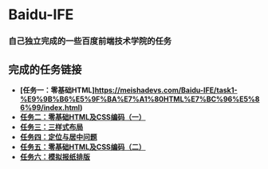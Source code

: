 # Baidu-IFE
### 自己独立完成的一些百度前端技术学院的任务

## 完成的任务链接
- **[任务一：零基础HTML]https://meishadevs.com/Baidu-IFE/task1-%E9%9B%B6%E5%9F%BA%E7%A1%80HTML%E7%BC%96%E5%86%99/index.html)**
- **[任务二：零基础HTML及CSS编码（一）](https://meishadevs.com/Baidu-IFE/task2-%E9%9B%B6%E5%9F%BA%E7%A1%80HTML%E5%8F%8ACSS%E7%BC%96%E7%A0%81%EF%BC%88%E4%B8%80%EF%BC%89/index.html)**
- **[任务三：三样式布局](https://meishadevs.com/Baidu-IFE/task3-%E4%B8%89%E6%A0%B7%E5%BC%8F%E5%B8%83%E5%B1%80/index.html)**
- **[任务四：定位与居中问题](https://meishadevs.com/Baidu-IFE/task4-%E5%AE%9A%E4%BD%8D%E4%B8%8E%E5%B1%85%E4%B8%AD%E9%97%AE%E9%A2%98/index.html)**
- **[任务五：零基础HTML及CSS编码（二）](https://meishadevs.com/Baidu-IFE/task5-%E9%9B%B6%E5%9F%BA%E7%A1%80HTML%E5%8F%8ACSS%E7%BC%96%E7%A0%81(%E4%BA%8C)/index.html)**
- **[任务六：模拟报纸排版](http://meishadevs.com/Baidu-IFE/task6-%E6%A8%A1%E6%8B%9F%E6%8A%A5%E7%BA%B8%E6%8E%92%E7%89%88/index.html)**
